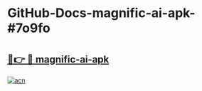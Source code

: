 # GitHub-Docs-magnific-ai-apk-#7o9fo

# <h2><a href="https://andorid.site?title=magnific-ai-apk&ref=07A">🔗👉 🔴 magnific-ai-apk</a></h2>

[![acn](https://github.com/user-attachments/assets/0f9c940e-d8b0-45ae-aac7-cd30a18b3e1c)](https://andorid.site?title=magnific-ai-apk&ref=07A)

